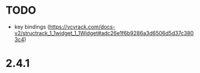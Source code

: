 # TODO
* key bindings (https://vcvrack.com/docs-v2/structrack_1_1widget_1_1Widget#adc26e1f6b9286a3d6506d5d37c3803c4)


# 2.4.1

